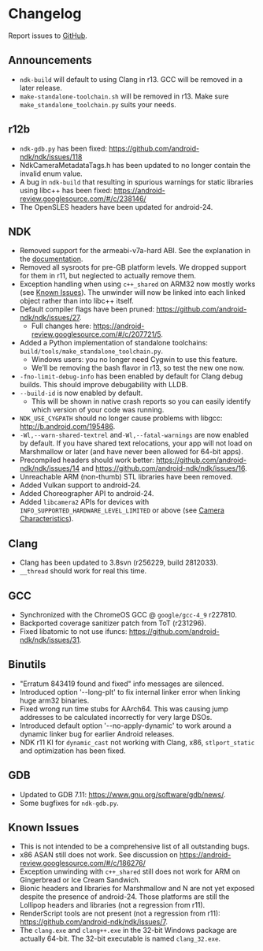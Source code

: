 Changelog
=========

Report issues to [GitHub].

[GitHub]: https://github.com/android-ndk/ndk/issues

Announcements
-------------

 * `ndk-build` will default to using Clang in r13. GCC will be removed in a
   later release.
 * `make-standalone-toolchain.sh` will be removed in r13. Make sure
   `make_standalone_toolchain.py` suits your needs.

r12b
----

 * `ndk-gdb.py` has been fixed: https://github.com/android-ndk/ndk/issues/118
 * NdkCameraMetadataTags.h has been updated to no longer contain the invalid
   enum value.
 * A bug in `ndk-build` that resulting in spurious warnings for static libraries
   using libc++ has been fixed:
   https://android-review.googlesource.com/#/c/238146/
 * The OpenSLES headers have been updated for android-24.

NDK
---
 * Removed support for the armeabi-v7a-hard ABI. See the explanation in the
   [documentation](https://github.com/android-ndk/ndk/blob/master/docs/HardFloatAbi.md).
 * Removed all sysroots for pre-GB platform levels. We dropped support for them
   in r11, but neglected to actually remove them.
 * Exception handling when using `c++_shared` on ARM32 now mostly works (see
   [Known Issues](#known-issues)). The unwinder will now be linked into each
   linked object rather than into libc++ itself.
 * Default compiler flags have been pruned:
   https://github.com/android-ndk/ndk/issues/27.
     * Full changes here: https://android-review.googlesource.com/#/c/207721/5.
 * Added a Python implementation of standalone toolchains:
   `build/tools/make_standalone_toolchain.py`.
     * Windows users: you no longer need Cygwin to use this feature.
     * We'll be removing the bash flavor in r13, so test the new one now.
 * `-fno-limit-debug-info` has been enabled by default for Clang debug builds.
   This should improve debugability with LLDB.
 * `--build-id` is now enabled by default.
     * This will be shown in native crash reports so you can easily identify
       which version of your code was running.
 * `NDK_USE_CYGPATH` should no longer cause problems with libgcc:
   http://b.android.com/195486.
 * `-Wl,--warn-shared-textrel` and`-Wl,--fatal-warnings` are now enabled by
   default. If you have shared text relocations, your app will not load on
   Marshmallow or later (and have never been allowed for 64-bit apps).
 * Precompiled headers should work better:
   https://github.com/android-ndk/ndk/issues/14 and
   https://github.com/android-ndk/ndk/issues/16.
 * Unreachable ARM (non-thumb) STL libraries have been removed.
 * Added Vulkan support to android-24.
 * Added Choreographer API to android-24.
 * Added `libcamera2` APIs for devices with
   `INFO_SUPPORTED_HARDWARE_LEVEL_LIMITED` or above (see [Camera
   Characteristics]).

[Camera Characteristics]: https://developer.android.com/reference/android/hardware/camera2/CameraCharacteristics.html#INFO_SUPPORTED_HARDWARE_LEVEL

Clang
-----

 * Clang has been updated to 3.8svn (r256229, build 2812033).
 * `__thread` should work for real this time.

GCC
---

 * Synchronized with the ChromeOS GCC @ `google/gcc-4_9` r227810.
 * Backported coverage sanitizer patch from ToT (r231296).
 * Fixed libatomic to not use ifuncs:
   https://github.com/android-ndk/ndk/issues/31.

Binutils
--------

 * "Erratum 843419 found and fixed" info messages are silenced.
 * Introduced option '--long-plt' to fix internal linker error when linking huge
   arm32 binaries.
 * Fixed wrong run time stubs for AArch64. This was causing jump addresses to be
   calculated incorrectly for very large DSOs.
 * Introduced default option '--no-apply-dynamic' to work around a dynamic
   linker bug for earlier Android releases.
 * NDK r11 KI for `dynamic_cast` not working with Clang, x86, `stlport_static`
   and optimization has been fixed.

GDB
---

 * Updated to GDB 7.11: https://www.gnu.org/software/gdb/news/.
 * Some bugfixes for `ndk-gdb.py`.

Known Issues
------------

 * This is not intended to be a comprehensive list of all outstanding bugs.
 * x86 ASAN still does not work. See discussion on
   https://android-review.googlesource.com/#/c/186276/
 * Exception unwinding with `c++_shared` still does not work for ARM on
   Gingerbread or Ice Cream Sandwich.
 * Bionic headers and libraries for Marshmallow and N are not yet exposed
   despite the presence of android-24. Those platforms are still the Lollipop
   headers and libraries (not a regression from r11).
 * RenderScript tools are not present (not a regression from r11):
   https://github.com/android-ndk/ndk/issues/7.
 * The `clang.exe` and `clang++.exe` in the 32-bit Windows package are actually
   64-bit. The 32-bit executable is named `clang_32.exe`.